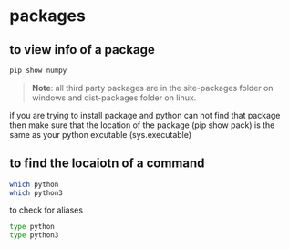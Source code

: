 # packages

## to view info of a package

```bash
pip show numpy
```

> **Note**: all third party packages are in the site-packages folder on windows and dist-packages folder on linux.

if you are trying to install package and python can not find that package then make sure that the location of the package (pip show pack) is the same as your python excutable (sys.executable)

## to find the locaiotn of a command

```bash
which python
which python3 
```
to check for aliases
```bash
type python
type python3 
```


